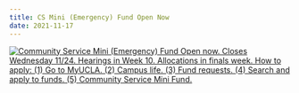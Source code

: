 ```yaml
---
title: CS Mini (Emergency) Fund Open Now
date: 2021-11-17
---
```


[![Community Service Mini (Emergency) Fund
Open now. Closes Wednesday 11/24. Hearings in Week 10. Allocations in finals week.
How to apply: (1) Go to MyUCLA. (2) Campus life. (3) Fund requests. (4) Search and apply to funds. (5) Community Service Mini Fund.](/docs/csmini-f21.png)](/funding/programming/#fund-4)
